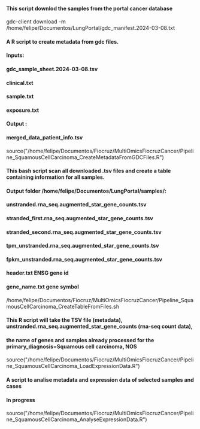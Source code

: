 #### This script downlod the samples from the portal cancer database
gdc-client download -m /home/felipe/Documentos/LungPortal/gdc_manifest.2024-03-08.txt

#### A R script to create metadata from gdc files. 
#### Inputs:
#### gdc_sample_sheet.2024-03-08.tsv
#### clinical.txt
#### sample.txt
#### exposure.txt
#### Output : 
#### merged_data_patient_info.tsv
source("/home/felipe/Documentos/Fiocruz/MultiOmicsFiocruzCancer/Pipeline_SquamousCellCarcinoma_CreateMetadataFromGDCFiles.R")

#### This bash script scan all downloaded .tsv files and create a table containing information for all samples.
#### Output folder /home/felipe/Documentos/LungPortal/samples/:
#### unstranded.rna_seq.augmented_star_gene_counts.tsv          
#### stranded_first.rna_seq.augmented_star_gene_counts.tsv
#### stranded_second.rna_seq.augmented_star_gene_counts.tsv
#### tpm_unstranded.rna_seq.augmented_star_gene_counts.tsv
#### fpkm_unstranded.rna_seq.augmented_star_gene_counts.tsv
#### header.txt ENSG gene id
#### gene_name.txt gene symbol
/home/felipe/Documentos/Fiocruz/MultiOmicsFiocruzCancer/Pipeline_SquamousCellCarcinoma_CreateTableFromFiles.sh

#### This R script will take the TSV file (metadata), unstranded.rna_seq.augmented_star_gene_counts (rna-seq count data), 
#### the name of genes and samples already processed for the primary_diagnosis=Squamous cell carcinoma, NOS
source("/home/felipe/Documentos/Fiocruz/MultiOmicsFiocruzCancer/Pipeline_SquamousCellCarcinoma_LoadExpressionData.R")

#### A script to analise metadata and expression data of selected samples and cases
#### In progress
source("/home/felipe/Documentos/Fiocruz/MultiOmicsFiocruzCancer/Pipeline_SquamousCellCarcinoma_AnalyseExpressionData.R")
